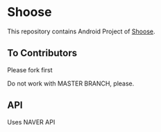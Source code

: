 # Shoose
This repository contains Android Project of [Shoose]().

## To Contributors
Please fork first

Do not work with MASTER BRANCH, please.


## API
Uses NAVER API
